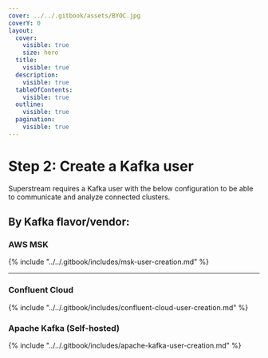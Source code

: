 ```yaml
---
cover: ../../.gitbook/assets/BYOC.jpg
coverY: 0
layout:
  cover:
    visible: true
    size: hero
  title:
    visible: true
  description:
    visible: true
  tableOfContents:
    visible: true
  outline:
    visible: true
  pagination:
    visible: true
---
```


# Step 2: Create a Kafka user

Superstream requires a Kafka user with the below configuration to be able to communicate and analyze connected clusters.

## By Kafka flavor/vendor:

### AWS MSK

{% include "../../.gitbook/includes/msk-user-creation.md" %}

***

### Confluent Cloud

{% include "../../.gitbook/includes/confluent-cloud-user-creation.md" %}

### Apache Kafka (Self-hosted)

{% include "../../.gitbook/includes/apache-kafka-user-creation.md" %}
